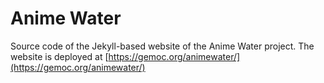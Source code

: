 # Anime Water
Source code of the Jekyll-based website of the Anime Water project.
The website is deployed at [https://gemoc.org/animewater/](https://gemoc.org/animewater/)
